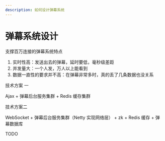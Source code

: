 ```yaml
---
description: 如何设计弹幕系统
---
```


# 弹幕系统设计

支撑百万连接的弹幕系统特点

1. 实时性高：发送出去的弹幕，延时要低，毫秒级差距
2. 并发量大：一个人发，万人以上能看到
3. 数据一直性的要求并不高：在弹幕非常多时，真的丢了几条数据也没关系



技术方案 一

Ajax + 弹幕后台服务集群 + Redis 缓存集群

技术方案二

WebSocket + 弹幕后台服务集群（Netty 实现网络层） + zk + Redis 缓存 + 弹幕数据库

TODO



